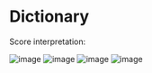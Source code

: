 Dictionary
===============

Score interpretation:



![image](https://github.com/ntgod/DateProTool/blob/master/Resource/01.png)
![image](https://github.com/ntgod/DateProTool/blob/master/Resource/02.png)
![image](https://github.com/ntgod/DateProTool/blob/master/Resource/03.png)
![image](https://github.com/ntgod/DateProTool/blob/master/Resource/04.png)

<!--![image](https://github.com/ntgod/DateProTool /blob/master/DateProTool/Resource/datepro1.png)-->
<!--![video](https://github.com/ntgod/DateProTool /blob/master/DateProTool/Resource/1080x1920.mp4)-->
